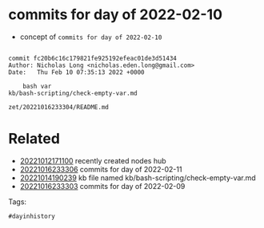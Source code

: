# commits for day of 2022-02-10

- concept of `commits for day of 2022-02-10`

```

commit fc20b6c16c179821fe925192efeac01de3d51434
Author: Nicholas Long <nicholas.eden.long@gmail.com>
Date:   Thu Feb 10 07:35:13 2022 +0000

    bash var
kb/bash-scripting/check-empty-var.md
```

` zet/20221016233304/README.md `

# Related

- [20221012171100](/zet/20221012171100/README.md) recently created nodes hub
- [20221016233306](/zet/20221016233306/README.md) commits for day of 2022-02-11
- [20221014190239](/zet/20221014190239/README.md) kb file named kb/bash-scripting/check-empty-var.md
- [20221016233303](/zet/20221016233303/README.md) commits for day of 2022-02-09

Tags:

    #dayinhistory
